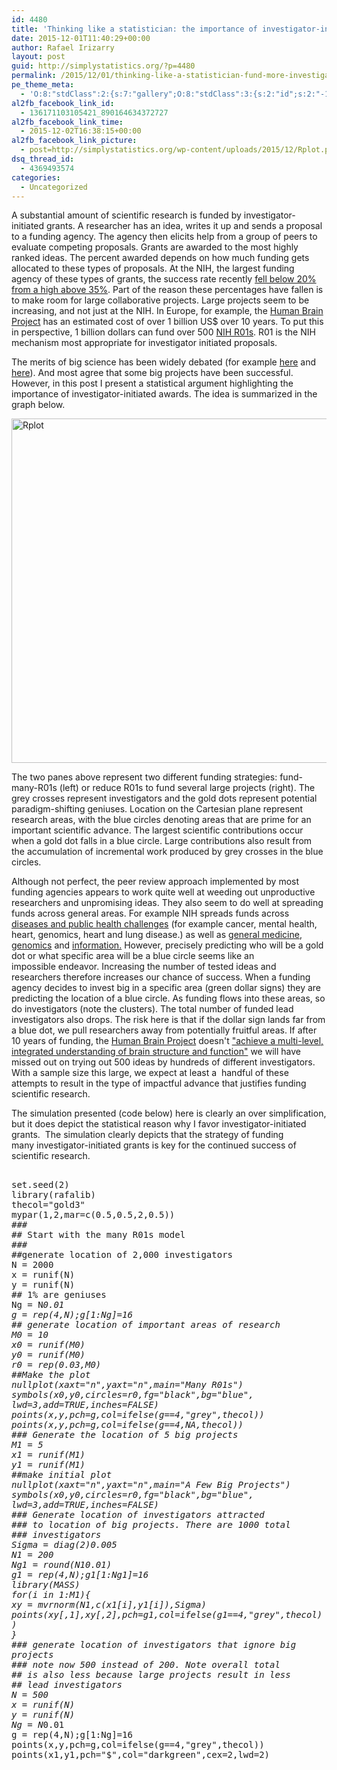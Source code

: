 ```yaml
---
id: 4480
title: 'Thinking like a statistician: the importance of investigator-initiated grants'
date: 2015-12-01T11:40:29+00:00
author: Rafael Irizarry
layout: post
guid: http://simplystatistics.org/?p=4480
permalink: /2015/12/01/thinking-like-a-statistician-fund-more-investigator-initiated-grants/
pe_theme_meta:
  - 'O:8:"stdClass":2:{s:7:"gallery";O:8:"stdClass":3:{s:2:"id";s:2:"-1";s:5:"width";s:0:"";s:6:"height";s:0:"";}s:5:"video";O:8:"stdClass":1:{s:2:"id";s:2:"-1";}}'
al2fb_facebook_link_id:
  - 136171103105421_890164634372727
al2fb_facebook_link_time:
  - 2015-12-02T16:38:15+00:00
al2fb_facebook_link_picture:
  - post=http://simplystatistics.org/wp-content/uploads/2015/12/Rplot.png
dsq_thread_id:
  - 4369493574
categories:
  - Uncategorized
---
```

A substantial amount of scientific research is funded by investigator-initiated grants. A researcher has an idea, writes it up and sends a proposal to a funding agency. The agency then elicits help from a group of peers to evaluate competing proposals. Grants are awarded to the most highly ranked ideas. The percent awarded depends on how much funding gets allocated to these types of proposals. At the NIH, the largest funding agency of these types of grants, the success rate recently [fell below 20% from a high above 35%](https://nihdirectorsblog.files.wordpress.com/2013/09/sequestration-success-rates1.jpg). Part of the reason these percentages have fallen is to make room for large collaborative projects. Large projects seem to be increasing, and not just at the NIH. In Europe, for example, the [Human Brain Project](https://www.humanbrainproject.eu/) has an estimated cost of over 1 billion US$ over 10 years. To put this in perspective, 1 billion dollars can fund over 500 [NIH R01s](http://grants.nih.gov/grants/funding/r01.htm). R01 is the NIH mechanism most appropriate for investigator initiated proposals.

The merits of big science has been widely debated (for example [here](http://www.michaeleisen.org/blog/?p=1179) and [here](http://simplystatistics.org/2013/02/27/please-save-the-unsolicited-r01s/)). And most agree that some big projects have been successful. However, in this post I present a statistical argument highlighting the importance of investigator-initiated awards. The idea is summarized in the graph below.

[<img class="alignnone size-full wp-image-4483" src="http://simplystatistics.org/wp-content/uploads/2015/12/Rplot.png" alt="Rplot" width="1112" height="551" srcset="http://simplystatistics.org/wp-content/uploads/2015/12/Rplot-300x149.png 300w, http://simplystatistics.org/wp-content/uploads/2015/12/Rplot-1024x507.png 1024w, http://simplystatistics.org/wp-content/uploads/2015/12/Rplot-260x129.png 260w, http://simplystatistics.org/wp-content/uploads/2015/12/Rplot.png 1112w" sizes="(max-width: 1112px) 100vw, 1112px" />](http://simplystatistics.org/wp-content/uploads/2015/12/Rplot.png)

The two panes above represent two different funding strategies: fund-many-R01s (left) or reduce R01s to fund several large projects (right). The grey crosses represent investigators and the gold dots represent potential paradigm-shifting geniuses. Location on the Cartesian plane represent research areas, with the blue circles denoting areas that are prime for an important scientific advance. The largest scientific contributions occur when a gold dot falls in a blue circle. Large contributions also result from the accumulation of incremental work produced by grey crosses in the blue circles.

Although not perfect, the peer review approach implemented by most funding agencies appears to work quite well at weeding out unproductive researchers and unpromising ideas. They also seem to do well at spreading funds across general areas. For example NIH spreads funds across [diseases and public health challenges](https://www.nih.gov/institutes-nih/list-nih-institutes-centers-offices) (for example cancer, mental health, heart, genomics, heart and lung disease.) as well as [general medicine](https://www.nigms.nih.gov/Pages/default.aspx), [genomics](https://www.genome.gov/) and [information.](https://www.nlm.nih.gov/) However, precisely predicting who will be a gold dot or what specific area will be a blue circle seems like an impossible endeavor. Increasing the number of tested ideas and researchers therefore increases our chance of success. When a funding agency decides to invest big in a specific area (green dollar signs) they are predicting the location of a blue circle. As funding flows into these areas, so do investigators (note the clusters). The total number of funded lead investigators also drops. The risk here is that if the dollar sign lands far from a blue dot, we pull researchers away from potentially fruitful areas. If after 10 years of funding, the [Human Brain Project](https://www.humanbrainproject.eu/) doesn't ["achieve a multi-level, integrated understanding of brain structure and function"](https://www.humanbrainproject.eu/mission) we will have missed out on trying out 500 ideas by hundreds of different investigators. With a sample size this large, we expect at least a  handful of these attempts to result in the type of impactful advance that justifies funding scientific research.

The simulation presented (code below) here is clearly an over simplification, but it does depict the statistical reason why I favor investigator-initiated grants.  The simulation clearly depicts that the strategy of funding many investigator-initiated grants is key for the continued success of scientific research.

<tt><br /> set.seed(2)<br /> library(rafalib)<br /> thecol="gold3"<br /> mypar(1,2,mar=c(0.5,0.5,2,0.5))<br /> ###<br /> ## Start with the many R01s model<br /> ###<br /> ##generate location of 2,000 investigators<br /> N = 2000<br /> x = runif(N)<br /> y = runif(N)<br /> ## 1% are geniuses<br /> Ng = N*0.01<br /> g = rep(4,N);g[1:Ng]=16<br /> ## generate location of important areas of research<br /> M0 = 10<br /> x0 = runif(M0)<br /> y0 = runif(M0)<br /> r0 = rep(0.03,M0)<br /> ##Make the plot<br /> nullplot(xaxt="n",yaxt="n",main="Many R01s")<br /> symbols(x0,y0,circles=r0,fg="black",bg="blue",<br /> lwd=3,add=TRUE,inches=FALSE)<br /> points(x,y,pch=g,col=ifelse(g==4,"grey",thecol))<br /> points(x,y,pch=g,col=ifelse(g==4,NA,thecol))<br /> ### Generate the location of 5 big projects<br /> M1 = 5<br /> x1 = runif(M1)<br /> y1 = runif(M1)<br /> ##make initial plot<br /> nullplot(xaxt="n",yaxt="n",main="A Few Big Projects")<br /> symbols(x0,y0,circles=r0,fg="black",bg="blue",<br /> lwd=3,add=TRUE,inches=FALSE)<br /> ### Generate location of investigators attracted<br /> ### to location of big projects. There are 1000 total<br /> ### investigators<br /> Sigma = diag(2)*0.005<br /> N1 = 200<br /> Ng1 = round(N1*0.01)<br /> g1 = rep(4,N);g1[1:Ng1]=16<br /> library(MASS)<br /> for(i in 1:M1){<br /> xy = mvrnorm(N1,c(x1[i],y1[i]),Sigma)<br /> points(xy[,1],xy[,2],pch=g1,col=ifelse(g1==4,"grey",thecol))<br /> }<br /> ### generate location of investigators that ignore big projects<br /> ### note now 500 instead of 200. Note overall total<br /> ## is also less because large projects result in less<br /> ## lead investigators<br /> N = 500<br /> x = runif(N)<br /> y = runif(N)<br /> Ng = N*0.01<br /> g = rep(4,N);g[1:Ng]=16<br /> points(x,y,pch=g,col=ifelse(g==4,"grey",thecol))<br /> points(x1,y1,pch="$",col="darkgreen",cex=2,lwd=2)<br /> </tt>